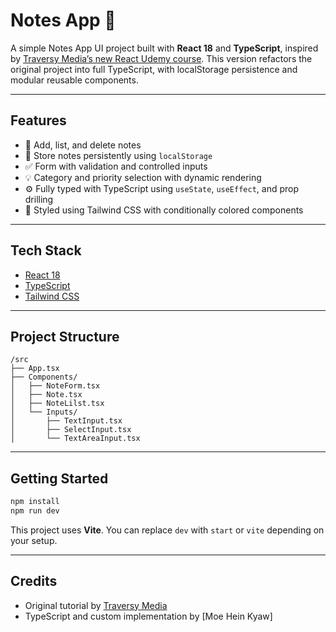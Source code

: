 # Notes App 📝

A simple Notes App UI project built with **React 18** and **TypeScript**, inspired by [Traversy Media’s new React Udemy course](https://www.udemy.com/course/modern-react-from-the-beginning/). This version refactors the original project into full TypeScript, with localStorage persistence and modular reusable components.

---

## Features

- 📝 Add, list, and delete notes
- 📁 Store notes persistently using `localStorage`
- ✅ Form with validation and controlled inputs
- 💡 Category and priority selection with dynamic rendering
- ⚙️ Fully typed with TypeScript using `useState`, `useEffect`, and prop drilling
- 🎨 Styled using Tailwind CSS with conditionally colored components

---

## Tech Stack

- [React 18](https://react.dev/)
- [TypeScript](https://www.typescriptlang.org/)
- [Tailwind CSS](https://tailwindcss.com/)

---

## Project Structure

```
/src
├── App.tsx
├── Components/
│   ├── NoteForm.tsx
│   ├── Note.tsx
│   ├── NoteLilst.tsx
│   └── Inputs/
│       ├── TextInput.tsx
│       ├── SelectInput.tsx
│       └── TextAreaInput.tsx
```

---

## Getting Started

```bash
npm install
npm run dev
```

This project uses **Vite**. You can replace `dev` with `start` or `vite` depending on your setup.

---

## Credits

- Original tutorial by [Traversy Media](https://www.udemy.com/course/modern-react-from-the-beginning/)
- TypeScript and custom implementation by [Moe Hein Kyaw]
